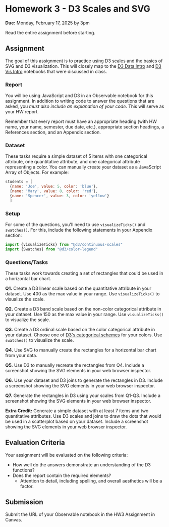 # Homework 3 - D3 Scales and SVG

**Due:** Monday, February 17, 2025 by 3pm

Read the entire assignment before starting.

## Assignment

The goal of this assignment is to practice using D3 scales and the basics of SVG and D3 visualization. This will closely map to the [D3 Data Intro](https://observablehq.com/@oducs-vis/d3-data-intro?collection=@oducs-vis/cs-725) and [D3 Vis Intro](https://observablehq.com/@oducs-vis/d3-vis-intro?collection=@oducs-vis/cs-725) notebooks that were discussed in class.

### Report

You will be using JavaScript and D3 in an Observable notebook for this assignment.  In addition to writing code to answer the questions that are asked, you *must also include an explanation of your code*.  This will serve as your HW report.

Remember that every report must have an appropriate heading (with HW name, your name, semester, due date, etc.), appropriate section headings, a References section, and an Appendix section.

### Dataset

These tasks require a simple dataset of 5 items with one categorical attribute, one quantitative attribute, and one categorical attribute representing a color. You can manually create your dataset as a JavaScript Array of Objects. For example:

```js
students = [
  {name: 'Joe', value: 5, color: 'blue'},
  {name: 'Mary', value: 8, color: 'red'},
  {name: 'Spencer', value: 3, color: 'yellow'}
  ]
```

### Setup

For some of the questions, you'll need to use `visualizeTicks()` and `swatches()`. For this, include the following statements in your Appendix section:
```js
import {visualizeTicks} from "@d3/continuous-scales"
import {Swatches} from "@d3/color-legend"
```

### Questions/Tasks

These tasks work towards creating a set of rectangles that could be used in a horizontal bar chart.

**Q1.** Create a D3 linear scale based on the quantitative attribute in your dataset. Use 400 as the max value in your range. Use `visualizeTicks()` to visualize the scale.

**Q2.** Create a D3 band scale based on the non-color categorical attribute in your dataset. Use 150 as the max value in your range. Use `visualizeTicks()` to visualize the scale.

**Q3.** Create a D3 ordinal scale based on the color categorical attribute in your dataset. Choose one of [D3's categorical schemes](https://d3js.org/d3-scale-chromatic/categorical) for your colors. Use `swatches()` to visualize the scale.

**Q4.** Use SVG to manually create the rectangles for a horizontal bar chart from your data.

**Q5.** Use D3 to manually recreate the rectangles from Q4. Include a screenshot showing the SVG elements in your web browser inspector.

**Q6.** Use your dataset and D3 joins to generate the rectangles in D3. Include a screenshot showing the SVG elements in your web browser inspector.

**Q7.** Generate the rectangles in D3 using your scales from Q1-Q3. Include a screenshot showing the SVG elements in your web browser inspector.

**Extra Credit:** Generate a simple dataset with at least 7 items and two quantitative attributes. Use D3 scales and joins to draw the dots that would be used in a scatterplot based on your dataset. Include a screenshot showing the SVG elements in your web browser inspector.

## Evaluation Criteria

Your assignment will be evaluated on the following criteria:

* How well do the answers demonstrate an understanding of the D3 functions?
* Does the report contain the required elements?
  * Attention to detail, including spelling, and overall aesthetics will be a factor.

## Submission

Submit the URL of your Observable notebook in the HW3 Assignment in Canvas.
